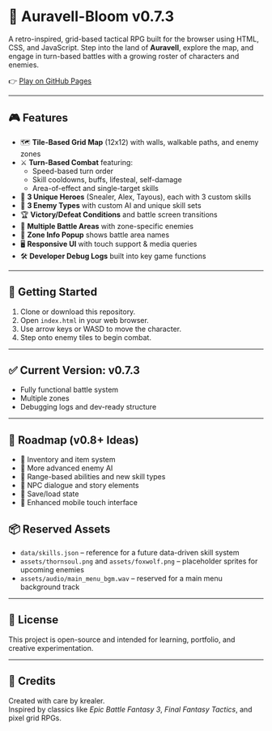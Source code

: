# 🌸 Auravell-Bloom v0.7.3

A retro-inspired, grid-based tactical RPG built for the browser using HTML, CSS, and JavaScript. Step into the land of **Auravell**, explore the map, and engage in turn-based battles with a growing roster of characters and enemies.

👉 [Play on GitHub Pages](https://krealer.github.io/auravell-bloom/) 

---

## 🎮 Features

- 🗺️ **Tile-Based Grid Map** (12x12) with walls, walkable paths, and enemy zones
- ⚔️ **Turn-Based Combat** featuring:
  - Speed-based turn order
  - Skill cooldowns, buffs, lifesteal, self-damage
  - Area-of-effect and single-target skills
- 🌟 **3 Unique Heroes** (Snealer, Alex, Tayous), each with 3 custom skills
- 🐉 **3 Enemy Types** with custom AI and unique skill sets
- 🏆 **Victory/Defeat Conditions** and battle screen transitions
- 🔁 **Multiple Battle Areas** with zone-specific enemies
- 🧠 **Zone Info Popup** shows battle area names
- 🖥️ **Responsive UI** with touch support & media queries
- 🛠️ **Developer Debug Logs** built into key game functions

---


## 🚀 Getting Started

1. Clone or download this repository.
2. Open `index.html` in your web browser.
3. Use arrow keys or WASD to move the character.
4. Step onto enemy tiles to begin combat.

---


## ✅ Current Version: v0.7.3

- Fully functional battle system
- Multiple zones
- Debugging logs and dev-ready structure

---

## 📅 Roadmap (v0.8+ Ideas)

- 🎒 Inventory and item system  
- 🧠 More advanced enemy AI  
- 🏹 Range-based abilities and new skill types  
- 💬 NPC dialogue and story elements  
- 💾 Save/load state  
- 📱 Enhanced mobile touch interface  


## 📦 Reserved Assets

- `data/skills.json` – reference for a future data-driven skill system
- `assets/thornsoul.png` and `assets/foxwolf.png` – placeholder sprites for upcoming enemies
- `assets/audio/main_menu_bgm.wav` – reserved for a main menu background track
---

## 📃 License

This project is open-source and intended for learning, portfolio, and creative experimentation.

---

## 🙏 Credits

Created with care by krealer.  
Inspired by classics like *Epic Battle Fantasy 3*, *Final Fantasy Tactics*, and pixel grid RPGs.
